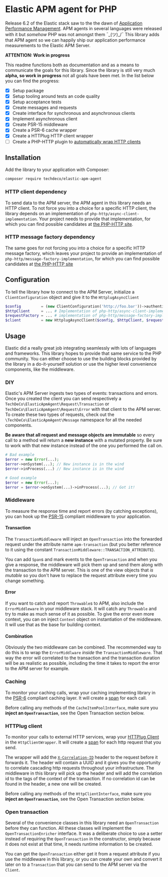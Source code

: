 # Elastic APM agent for PHP

Release 6.2 of the Elastic stack saw to the the dawn of [Application Performance Management](https://www.elastic.co/guide/en/apm/server/current/overview.html). APM agents in several languages were released with it but _somehow_ PHP was not amongst them ¯\_(ツ)_/¯ This library adds that APM agent so we can happily ship our application performance measurements to the Elastic APM Server.

**ATTENTION: Work in progress**

This readme functions both as documentation and as a means to communicate the goals for this library. Since the library is still very much **alpha, so work in progress** not all goals have been met. In the list below you can find the progress:

- [x] Setup package
- [x] Setup tooling around tests an code quality
- [x] Setup acceptance tests
- [x] Create messages and requests
- [x] Create interface for synchronous and asynchronous clients
- [x] Implement asynchronous client
- [x] Create PSR-15 middleware
- [x] Create a PSR-6 cache wrapper
- [x] Create a HTTPlug HTTP client wrapper
- [ ] Create a PHP-HTTP plugin to [automatically wrap HTTP clients](http://docs.php-http.org/en/latest/components/client-common.html)

## Installation

Add the library to your application with Composer:

```bash
composer require techdeco/elastic-apm-agent
```

### HTTP client dependency

To send data to the APM server, the APM agent in this library needs an HTTP client. To not force you into a choice for a specific HTTP client, the library depends on an implementation of `php-http/async-client-implementation`. Your project needs to provide that implementation, for which you can find possible candidates at [the PHP-HTTP site](http://docs.php-http.org/en/latest/clients.html).

### HTTP message factory dependency

The same goes for not forcing you into a choice for a specific HTTP message factory, which leaves your project to provide an implementation of `php-http/message-factory-implementation`, for which you can find possible candidates at [the PHP-HTTP site](http://docs.php-http.org/en/latest/message/message-factory.html)

## Configuration

To tell the library how to connect to the APM Server, initialize a `ClientConfiguration` object and give it to the `HttplugAsyncClient`
```php
$config         = (new ClientConfiguration('http://foo.bar'))->authenticatedByToken('alloy');
$httpClient     = ... # Implementation of php-http/async-client-implementation
$requestFactory = ... # implementation of php-http/message-factory-implementation 
$client         = new HttplugAsyncClient($config, $httpClient, $requestFactory);
```

## Usage

Elastic did a really great job integrating seamlessly with lots of languages and frameworks. This library hopes to provide that same service to the PHP community. You can either choose to use the building blocks provided by the library in a do-it-yourself solution or use the higher level convenience components, like the middleware.

### DIY

Elastic's APM Server ingests two types of events: transactions and errors. Once you created the client you can send respectively a `TechDeCo\ElasticApmAgent\Request\Transaction` or `TechDeCo\ElasticApmAgent\Request\Error` with that client to the APM server. To create these two types of requests, check out the `\TechDeCo\ElasticApmAgent\Message` namespace for all the needed components.

**Be aware that all request and message objects are immutable** so every call to a method will return a **new instance** with a mutated property. Be sure to work with that new instance instead of the one you performed the call on.

```php
# Bad example
$error = new Error(...);
$error->onSystem(...); // New instance is in the wind
$error->inProcess(...) // New instance is in the wind

# Good example
$error = new Error(...);
$error = $error->onSystem(...)->inProcess(...); // Got it!
```

### Middleware

To measure the response time and report errors (by catching exceptions), you can hook up the [PSR-15](https://www.php-fig.org/psr/psr-15/) compliant middleware to your application.

#### Transaction

The `TransactionMiddleware` will inject an `OpenTransaction` into the forwarded request under the attribute name `apm-transaction` (but you better reference to it using the constant `TransactionMiddleware::TRANSACTION_ATTRIBUTE`). 

You can add `Span`s and mark events to the `OpenTransaction` and when you give a response, the middleware will pick them up and send them along with the transaction to the APM server. This is one of the view objects that _is mutable_ so you don't have to replace the request attribute every time you change something.

#### Error

If you want to catch and report `Throwable`s to APM, also include the `ErrorMiddleware` in your middleware stack. It will catch any `Throwable` and try to make as much sense of it as possible. To give the error even more context, you can on inject `Context` object on instantiation of the middleware. It will use that as the base for building context.

#### Combination

Obviously the two middleware can be combined. The recommended way to do this is to wrap the `ErrorMiddlware` _inside_ the `TransactionMiddleware`. That way the error will correlated to the transaction and the transaction duration will be as realistic as possible, including the time it takes to report the error to the APM server for example.

### Caching

To monitor your caching calls, wrap your caching implementing library in the [PSR-6](https://www.php-fig.org/psr/psr-6/) compliant caching layer. It will create a [span](https://www.elastic.co/guide/en/apm/server/current/spans.html) for each call.

Before calling any methods of the `CacheItemPoolInterface`, make sure you **inject an `OpenTransaction`**, see the Open Transaction section below.

### HTTPlug client

To monitor your calls to external HTTP services, wrap your [HTTPlug Client](http://docs.php-http.org/en/latest/httplug/introduction.html) in the `HttpClientWrapper`. It will create a [span](https://www.elastic.co/guide/en/apm/server/current/spans.html) for each http request that you send.

The wrapper will add the [`X-Correlation-ID`](https://en.wikipedia.org/wiki/List_of_HTTP_header_fields#Common_non-standard_request_fields) header to the request before it forwards it. The header will contain a UUID and it gives you the opportunity to correlate cascading http requests throughout your infrastructure. The middleware in this library will pick up the header and will add the correlation id to the tags of the context of the transaction. If no correlation id can be found in the header, a new one will be created.

Before calling any methods of the `HttpClientInterface`, make sure you **inject an `OpenTransaction`**, see the Open Transaction section below.

### Open transaction

Several of the convenience classes in this library need an `OpenTransaction` before they can function. All these classes will implement the `OpenTransactionEnricher` interface. It was a deliberate choice to use a setter instead of requiring the `OpenTransaction` in the constructor, simply because it does not exist at that time, it needs runtime information to be created.

You can get the `OpenTransaction` either get it from a request attribute if you use the middleware in this library, or you can create your own and convert it later on to a `Transaction` that you can send to the APM server via the `Client`.
